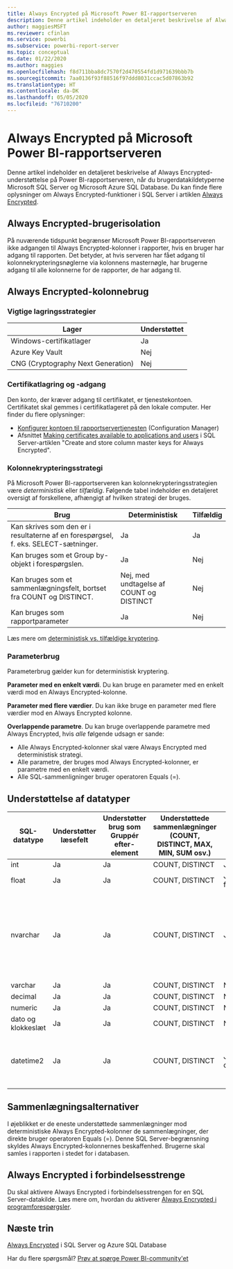```yaml
---
title: Always Encrypted på Microsoft Power BI-rapportserveren
description: Denne artikel indeholder en detaljeret beskrivelse af Always Encrypted-understøttelse på Power BI-rapportserveren, når du brugerdatakildetyperne Microsoft SQL Server og Microsoft Azure SQL Database.
author: maggiesMSFT
ms.reviewer: cfinlan
ms.service: powerbi
ms.subservice: powerbi-report-server
ms.topic: conceptual
ms.date: 01/22/2020
ms.author: maggies
ms.openlocfilehash: f8d711bba8dc7570f2d470554fd1d971639bbb7b
ms.sourcegitcommit: 7aa0136f93f88516f97ddd8031ccac5d07863b92
ms.translationtype: HT
ms.contentlocale: da-DK
ms.lasthandoff: 05/05/2020
ms.locfileid: "76710200"
---
```

# <a name="always-encrypted-in-power-bi-report-server"></a>Always Encrypted på Microsoft Power BI-rapportserveren

Denne artikel indeholder en detaljeret beskrivelse af Always Encrypted-understøttelse på Power BI-rapportserveren, når du brugerdatakildetyperne Microsoft SQL Server og Microsoft Azure SQL Database. Du kan finde flere oplysninger om Always Encrypted-funktioner i SQL Server i artiklen [Always Encrypted](https://docs.microsoft.com/sql/relational-databases/security/encryption/always-encrypted-database-engine).

## <a name="always-encrypted-user-isolation"></a>Always Encrypted-brugerisolation

På nuværende tidspunkt begrænser Microsoft Power BI-rapportserveren ikke adgangen til Always Encrypted-kolonner i rapporter, hvis en bruger har adgang til rapporten.  Det betyder, at hvis serveren har fået adgang til kolonnekrypteringsnøglerne via kolonnens masternøgle, har brugerne adgang til alle kolonnerne for de rapporter, de har adgang til.

## <a name="always-encrypted-column-usage"></a>Always Encrypted-kolonnebrug

### <a name="key-storage-strategies"></a>Vigtige lagringsstrategier

|Lager  |Understøttet  |
|---------|---------|
|Windows-certifikatlager | Ja |
|Azure Key Vault | Nej |
| CNG (Cryptography Next Generation) | Nej |

### <a name="certificate-storage-and-access"></a>Certifikatlagring og -adgang

Den konto, der kræver adgang til certifikatet, er tjenestekontoen. Certifikatet skal gemmes i certifikatlageret på den lokale computer. Her finder du flere oplysninger:

- [Konfigurer kontoen til rapportservertjenesten](https://docs.microsoft.com/sql/reporting-services/install-windows/configure-the-report-server-service-account-ssrs-configuration-manager) (Configuration Manager)
- Afsnittet [Making certificates available to applications and users](https://docs.microsoft.com/sql/relational-databases/security/encryption/create-and-store-column-master-keys-always-encrypted#making-certificates-available-to-applications-and-users) i SQL Server-artiklen "Create and store column master keys for Always Encrypted".

### <a name="column-encryption-strategy"></a>Kolonnekrypteringsstrategi

På Microsoft Power BI-rapportserveren kan kolonnekrypteringsstrategien være *deterministisk* eller *tilfældig*. Følgende tabel indeholder en detaljeret oversigt af forskellene, afhængigt af hvilken strategi der bruges.

|Brug  |Deterministisk  |Tilfældig  |
|---------|---------|---------|
|Kan skrives som den er i resultaterne af en forespørgsel, f. eks. SELECT-sætninger. | Ja  | Ja  |
|Kan bruges som et Group by-objekt i forespørgslen. | Ja | Nej |
|Kan bruges som et sammenlægningsfelt, bortset fra COUNT og DISTINCT. | Nej, med undtagelse af COUNT og DISTINCT | Nej |
|Kan bruges som rapportparameter | Ja | Nej |

Læs mere om [deterministisk vs. tilfældige kryptering](https://docs.microsoft.com/sql/relational-databases/security/encryption/always-encrypted-database-engine#selecting--deterministic-or-randomized-encryption).

### <a name="parameter-usage"></a>Parameterbrug

Parameterbrug gælder kun for deterministisk kryptering.

**Parameter med en enkelt værdi**.  Du kan bruge en parameter med en enkelt værdi mod en Always Encrypted-kolonne.

**Parameter med flere værdier**. Du kan ikke bruge en parameter med flere værdier mod en Always Encrypted kolonne.

**Overlappende parametre**. Du kan bruge overlappende parametre med Always Encrypted, hvis *alle* følgende udsagn er sande:

- Alle Always Encrypted-kolonner skal være Always Encrypted med deterministisk strategi.
- Alle parametre, der bruges mod Always Encrypted-kolonner, er parametre med en enkelt værdi.
- Alle SQL-sammenligninger bruger operatoren Equals (=).

## <a name="datatype-support"></a>Understøttelse af datatyper

| SQL-datatype | Understøtter læsefelt | Understøtter brug som Gruppér efter-element | Understøttede sammenlægninger (COUNT, DISTINCT, MAX, MIN, SUM osv.) | Understøtter filtrering via lighed ved hjælp af parametre | Noter |
| --- | --- | --- | --- | --- | --- |
| int | Ja | Ja | COUNT, DISTINCT | Ja, som heltal |   |
| float | Ja | Ja | COUNT, DISTINCT | Ja, som flydende |   |
| nvarchar | Ja | Ja | COUNT, DISTINCT | Ja, som tekst | Deterministisk kryptering skal bruge en kolonnesortering med en binary2-sorteringsrækkefølge for tegnkolonner. Se SQL Server-artiklen [Always Encrypted](https://docs.microsoft.com/sql/relational-databases/security/encryption/always-encrypted-database-engine#selecting--deterministic-or-randomized-encryption) for at få flere oplysninger.  |
| varchar | Ja | Ja | COUNT, DISTINCT | Nej |   |
| decimal | Ja | Ja | COUNT, DISTINCT | Nej |   |
| numeric | Ja | Ja | COUNT, DISTINCT | Nej |   |
| dato og klokkeslæt | Ja | Ja | COUNT, DISTINCT | Nej |   |
| datetime2 | Ja | Ja | COUNT, DISTINCT | Ja, som dato/klokkeslæt | Understøttet, hvis kolonnen ikke har millisekund-præcision (med andre ord ingen datetime2 (0)) |

## <a name="aggregation-alternatives"></a>Sammenlægningsalternativer

I øjeblikket er de eneste understøttede sammenlægninger mod deterministiske Always Encrypted-kolonner de sammenlægninger, der direkte bruger operatoren Equals (=). Denne SQL Server-begrænsning skyldes Always Encrypted-kolonnernes beskaffenhed. Brugerne skal samles i rapporten i stedet for i databasen.

## <a name="always-encrypted-in-connection-strings"></a>Always Encrypted i forbindelsesstrenge

Du skal aktivere Always Encrypted i forbindelsesstrengen for en SQL Server-datakilde. Læs mere om, hvordan du aktiverer [Always Encrypted i programforespørgsler](https://docs.microsoft.com/sql/relational-databases/security/encryption/develop-using-always-encrypted-with-net-framework-data-provider#enabling-always-encrypted-for-application-queries).

## <a name="next-steps"></a>Næste trin

[Always Encrypted](https://docs.microsoft.com/sql/relational-databases/security/encryption/always-encrypted-database-engine) i SQL Server og Azure SQL Database

Har du flere spørgsmål? [Prøv at spørge Power BI-community'et](https://community.powerbi.com/)

